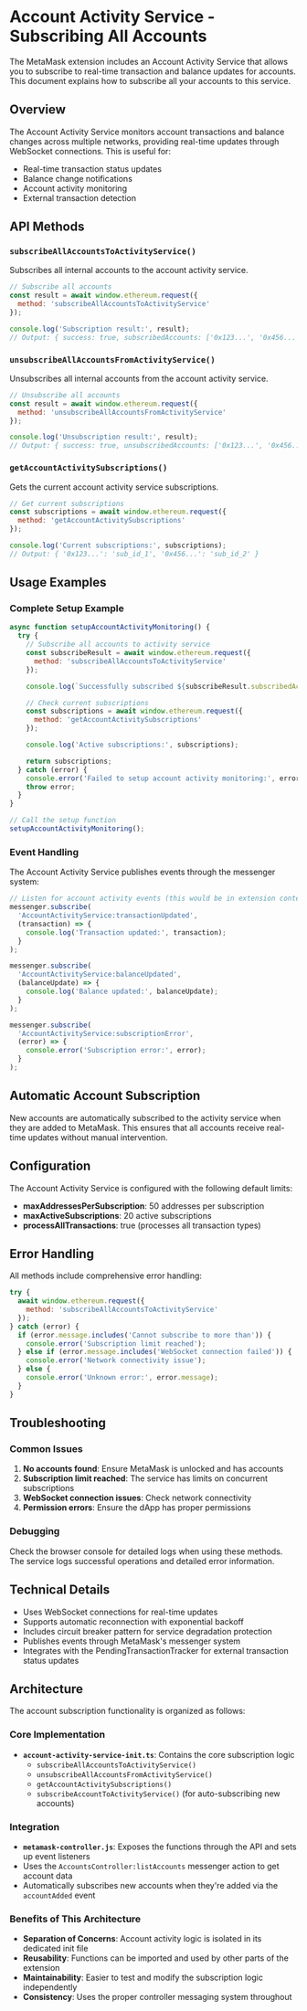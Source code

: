 # Account Activity Service - Subscribing All Accounts

The MetaMask extension includes an Account Activity Service that allows you to subscribe to real-time transaction and balance updates for accounts. This document explains how to subscribe all your accounts to this service.

## Overview

The Account Activity Service monitors account transactions and balance changes across multiple networks, providing real-time updates through WebSocket connections. This is useful for:

- Real-time transaction status updates
- Balance change notifications
- Account activity monitoring
- External transaction detection

## API Methods

### `subscribeAllAccountsToActivityService()`

Subscribes all internal accounts to the account activity service.

```javascript
// Subscribe all accounts
const result = await window.ethereum.request({
  method: 'subscribeAllAccountsToActivityService'
});

console.log('Subscription result:', result);
// Output: { success: true, subscribedAccounts: ['0x123...', '0x456...'] }
```

### `unsubscribeAllAccountsFromActivityService()`

Unsubscribes all internal accounts from the account activity service.

```javascript
// Unsubscribe all accounts
const result = await window.ethereum.request({
  method: 'unsubscribeAllAccountsFromActivityService'
});

console.log('Unsubscription result:', result);
// Output: { success: true, unsubscribedAccounts: ['0x123...', '0x456...'] }
```

### `getAccountActivitySubscriptions()`

Gets the current account activity service subscriptions.

```javascript
// Get current subscriptions
const subscriptions = await window.ethereum.request({
  method: 'getAccountActivitySubscriptions'
});

console.log('Current subscriptions:', subscriptions);
// Output: { '0x123...': 'sub_id_1', '0x456...': 'sub_id_2' }
```

## Usage Examples

### Complete Setup Example

```javascript
async function setupAccountActivityMonitoring() {
  try {
    // Subscribe all accounts to activity service
    const subscribeResult = await window.ethereum.request({
      method: 'subscribeAllAccountsToActivityService'
    });

    console.log(`Successfully subscribed ${subscribeResult.subscribedAccounts.length} accounts`);

    // Check current subscriptions
    const subscriptions = await window.ethereum.request({
      method: 'getAccountActivitySubscriptions'
    });

    console.log('Active subscriptions:', subscriptions);

    return subscriptions;
  } catch (error) {
    console.error('Failed to setup account activity monitoring:', error);
    throw error;
  }
}

// Call the setup function
setupAccountActivityMonitoring();
```

### Event Handling

The Account Activity Service publishes events through the messenger system:

```javascript
// Listen for account activity events (this would be in extension context)
messenger.subscribe(
  'AccountActivityService:transactionUpdated',
  (transaction) => {
    console.log('Transaction updated:', transaction);
  }
);

messenger.subscribe(
  'AccountActivityService:balanceUpdated',
  (balanceUpdate) => {
    console.log('Balance updated:', balanceUpdate);
  }
);

messenger.subscribe(
  'AccountActivityService:subscriptionError',
  (error) => {
    console.error('Subscription error:', error);
  }
);
```

## Automatic Account Subscription

New accounts are automatically subscribed to the activity service when they are added to MetaMask. This ensures that all accounts receive real-time updates without manual intervention.

## Configuration

The Account Activity Service is configured with the following default limits:

- **maxAddressesPerSubscription**: 50 addresses per subscription
- **maxActiveSubscriptions**: 20 active subscriptions
- **processAllTransactions**: true (processes all transaction types)

## Error Handling

All methods include comprehensive error handling:

```javascript
try {
  await window.ethereum.request({
    method: 'subscribeAllAccountsToActivityService'
  });
} catch (error) {
  if (error.message.includes('Cannot subscribe to more than')) {
    console.error('Subscription limit reached');
  } else if (error.message.includes('WebSocket connection failed')) {
    console.error('Network connectivity issue');
  } else {
    console.error('Unknown error:', error.message);
  }
}
```

## Troubleshooting

### Common Issues

1. **No accounts found**: Ensure MetaMask is unlocked and has accounts
2. **Subscription limit reached**: The service has limits on concurrent subscriptions
3. **WebSocket connection issues**: Check network connectivity
4. **Permission errors**: Ensure the dApp has proper permissions

### Debugging

Check the browser console for detailed logs when using these methods. The service logs successful operations and detailed error information.

## Technical Details

- Uses WebSocket connections for real-time updates
- Supports automatic reconnection with exponential backoff
- Includes circuit breaker pattern for service degradation protection
- Publishes events through MetaMask's messenger system
- Integrates with the PendingTransactionTracker for external transaction status updates

## Architecture

The account subscription functionality is organized as follows:

### Core Implementation
- **`account-activity-service-init.ts`**: Contains the core subscription logic
  - `subscribeAllAccountsToActivityService()`
  - `unsubscribeAllAccountsFromActivityService()`
  - `getAccountActivitySubscriptions()`
  - `subscribeAccountToActivityService()` (for auto-subscribing new accounts)

### Integration
- **`metamask-controller.js`**: Exposes the functions through the API and sets up event listeners
- Uses the `AccountsController:listAccounts` messenger action to get account data
- Automatically subscribes new accounts when they're added via the `accountAdded` event

### Benefits of This Architecture
- **Separation of Concerns**: Account activity logic is isolated in its dedicated init file
- **Reusability**: Functions can be imported and used by other parts of the extension
- **Maintainability**: Easier to test and modify the subscription logic independently
- **Consistency**: Uses the proper controller messaging system throughout